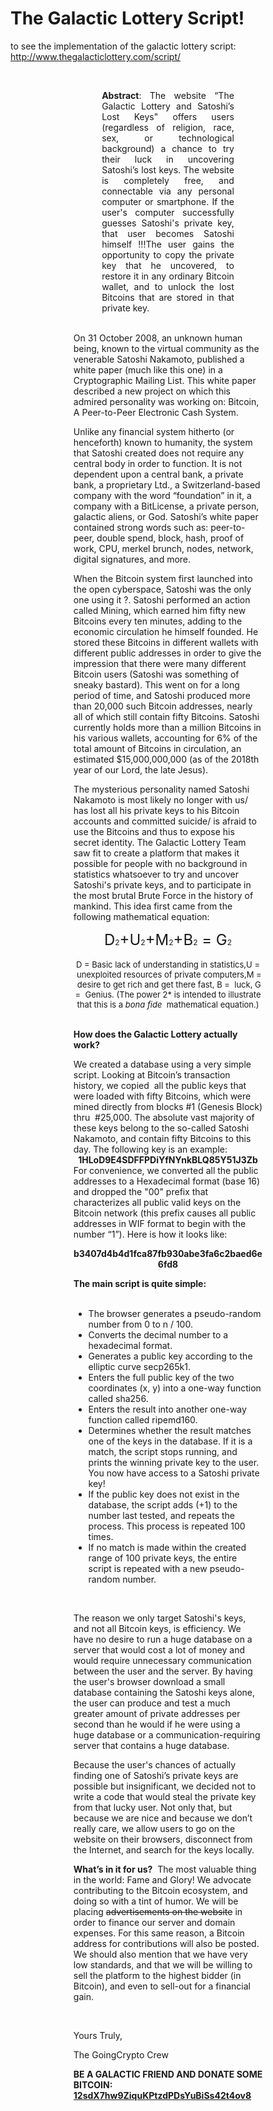 # The Galactic Lottery Script!



<span style="font-weight: 400;">to see the implementation of the galactic lottery script: <a href="http://www.thegalacticlottery.com/script/">http://www.thegalacticlottery.com/script/</a></span>
<div id="w" style="width: 60%; margin-left: auto; margin-right: auto; text-align: left;">

&nbsp;
<div style="font-weight: 400; width: 70%; text-align: justify; margin-left: auto; margin-right: auto;"><b>Abstract</b>: The website “The Galactic Lottery and Satoshi’s Lost Keys" offers users (regardless of religion, race, sex, or technological background) a chance to try their luck in uncovering Satoshi’s lost keys. The website is completely free, and connectable via any personal computer or smartphone. If the user's computer successfully guesses Satoshi's private key, that user becomes Satoshi himself !!!The user gains the opportunity to copy the private key that he uncovered, to restore it in any ordinary Bitcoin wallet, and to unlock the lost Bitcoins that are stored in that private key.</div>
</div>
&nbsp;
<div id="w" style="width: 60%; margin-left: auto; margin-right: auto; text-align: left;">

<span style="font-weight: 400;">On 31 October 2008, an unknown human being, known to the virtual community as the venerable Satoshi Nakamoto, published a white paper (much like this one) in a Cryptographic Mailing List. This white paper described a new project on which this admired personality was working on: Bitcoin, A Peer-to-Peer Electronic Cash System.</span>

<span style="font-weight: 400;">Unlike any financial system hitherto (or henceforth) known to humanity, the system that Satoshi created does not require any central body in order to function. It is not dependent upon a central bank, a private bank, a proprietary Ltd., a Switzerland-based company with the word “foundation” in it, a company with a BitLicense, a private person, galactic aliens, or God. Satoshi’s white paper contained strong words such as: peer-to-peer, double spend, block, hash, proof of work, CPU, merkel brunch, nodes, network, digital signatures, and more.</span>

<span style="font-weight: 400;">When the Bitcoin system first launched into the open cyberspace, Satoshi was the only one using it </span><span style="font-weight: 400;">?</span><span style="font-weight: 400;">. Satoshi performed an action called Mining, which earned him fifty new Bitcoins every ten minutes, adding to the economic circulation he himself founded. He stored these Bitcoins in different wallets with different public addresses in order to give the impression that there were many different Bitcoin users (Satoshi was something of sneaky bastard). This went on for a long period of time, and Satoshi produced more than 20,000 such Bitcoin addresses, nearly all of which still contain fifty Bitcoins. Satoshi currently holds more than a million Bitcoins in his various wallets, accounting for 6% of the total amount of Bitcoins in circulation, an estimated $15,000,000,000 (as of the 2018th year of our Lord, the late Jesus).</span>

<span style="font-weight: 400;">The mysterious personality named Satoshi Nakamoto is most likely no longer with us/ has lost all his private keys to his Bitcoin accounts and committed suicide/ is afraid to use the Bitcoins and thus to expose his secret identity.</span><span style="font-weight: 400;">
</span><span style="font-weight: 400;">
</span><span style="font-weight: 400;"> The Galactic Lottery Team saw fit to create a platform that makes it possible for people with no background in statistics whatsoever to try and uncover Satoshi's private keys, and to participate in the most brutal Brute Force in the history of mankind. This idea first came from the following mathematical equation:</span>
<div style="text-align: center; font-size: 24px;"><span style="font-weight: 400;">D</span><span style="font-weight: 400; font-size: 12px;">2</span><span style="font-weight: 400;">+U</span><span style="font-weight: 400; font-size: 12px;">2</span><span style="font-weight: 400;">+M</span><span style="font-weight: 400; font-size: 12px;">2</span><span style="font-weight: 400;">+B</span><span style="font-weight: 400; font-size: 12px;">2</span><span style="font-weight: 400;"> = G</span><span style="font-weight: 400; font-size: 12px;">2</span></div>
&nbsp;
<div style="text-align: center; font-size: 13px;"><span style="font-weight: 400;">D = Basic lack of understanding in statistics,U =  unexploited resources of private computers,M =  desire to get rich and get there fast, B =  luck, G =  Genius.</span><span style="font-weight: 400;">
</span><span style="font-weight: 400;">(The power 2* is intended to illustrate that this is a </span><i><span style="font-weight: 400;">bona fide</span></i><span style="font-weight: 400;">  mathematical equation.)</span></div>
&nbsp;

<b>How does the Galactic Lottery actually work?</b>

<span style="font-weight: 400;">
</span><span style="font-weight: 400;">We created a database using a very simple script. Looking at Bitcoin’s transaction history, we copied  all the public keys that were loaded with fifty Bitcoins, which were mined directly from blocks #1 (Genesis Block) thru  </span><span style="font-weight: 400;">#25,000. The absolute vast majority of these keys belong to the so-called Satoshi Nakamoto, and contain fifty Bitcoins to this day. The following key is an example:</span><span style="font-weight: 400;">
</span><span style="font-weight: 400;">
</span>
<div style="font-weight: 400; text-align: center;"><b>1HLoD9E4SDFFPDiYfNYnkBLQ85Y51J3Zb</b></div>
<span style="font-weight: 400;">
</span><span style="font-weight: 400;">
</span><span style="font-weight: 400;">F</span><span style="font-weight: 400;">or convenience, we converted all the public addresses to a Hexadecimal format (base 16) and dropped the "00" prefix that characterizes all public valid keys on the Bitcoin network (this prefix causes all public addresses in WIF format to begin with the numb</span><span style="font-weight: 400;">er “1”). Here is how it looks like:</span><span style="font-weight: 400;">
</span><span style="font-weight: 400;">
</span>
<div style="font-weight: 400; text-align: center;">

<b>b3407d4b4d1fca87fb930abe3fa6c2baed6e6fd8</b>
<div style="font-weight: 400; text-align: left;"><b>The main script is quite simple:</b></div>
&nbsp;
<ul style="text-align: left;">
 	<li style="font-weight: 400;"><span style="font-weight: 400;">The browser generates a pseudo-random number from 0 to n / 100.</span></li>
 	<li style="font-weight: 400;"><span style="font-weight: 400;">Converts the decimal number to a hexadecimal format.</span></li>
 	<li style="font-weight: 400;"><span style="font-weight: 400;">Generates a public key according to the elliptic curve secp265k1.</span></li>
 	<li style="font-weight: 400;"><span style="font-weight: 400;">Enters the full p</span><span style="font-weight: 400;">ublic key of the two coordinates (x, y) into a one-way function called sha256.</span></li>
 	<li style="font-weight: 400;"><span style="font-weight: 400;">Enters the result into another one-way function called ripemd160.</span></li>
 	<li style="font-weight: 400;"><span style="font-weight: 400;">Determines whether the result matches one of the keys in the database. If it is a match, the script stops running, and prints the winning private key to the user. You now have access to a Satoshi private key!</span></li>
 	<li style="font-weight: 400;"><span style="font-weight: 400;">If the public key does not exist in the database, the script adds (+1) to the number last tested, and repeats the process. This process is repeated 100 times.</span></li>
 	<li style="font-weight: 400;"><span style="font-weight: 400;">If no match is made within the created range of 100 private keys, the entire script is repeated with a new pseudo-random number.</span></li>
</ul>
&nbsp;
<div style="font-weight: 400; text-align: left;">

The reason we only target Satoshi's keys, and not all Bitcoin keys, is efficiency. We have no desire to run a huge database on a server that would cost a lot of money and would require unnecessary communication between the user and the server. By having the user's browser download a small database containing the Satoshi keys alone, the user can produce and test a much greater amount of private addresses per second than he would if he were using a huge database or a communication-requiring server that contains a huge database.

Because the user's chances of actually finding one of Satoshi’s private keys are possible but insignificant, we decided not to write a code that would steal the private key from that lucky us<span style="font-weight: 400;">er. Not only that, but because we are nice and because we don’t really care, we allow users to go on the website on their browsers, disconnect from the Internet, and search for the keys locally.</span>

<b>What’s in it for us?</b>  The most valuable thing in the world: Fame and Glory! We advocate contributing to the Bitcoin ecosystem, and doing so with a tint of humor. We will be placing <span style="text-decoration: line-through;">advertisements on the website</span> in order to finance our server and domain expenses. For this same reaso<span style="font-weight: 400;">n, a Bitcoin address for contributions will also be posted. We should also mention that we have very low standards, and that we will be willing to sell the platform to the highest bidder (in Bitcoin), and even to sell-out for a financial gain.</span>

&nbsp;

<span style="font-weight: 400;">Yours Truly,</span>

<span style="font-weight: 400;">The GoingCrypto Crew </span>


<span style="font-weight: 400;"><b> BE A GALACTIC FRIEND AND DONATE SOME BITCOIN: <a href="bitcoin:12sdX7hw9ZiquKPtzdPDsYuBiSs42t4ov8">12sdX7hw9ZiquKPtzdPDsYuBiSs42t4ov8</a> </b></span>

</div>
</div>
</div>